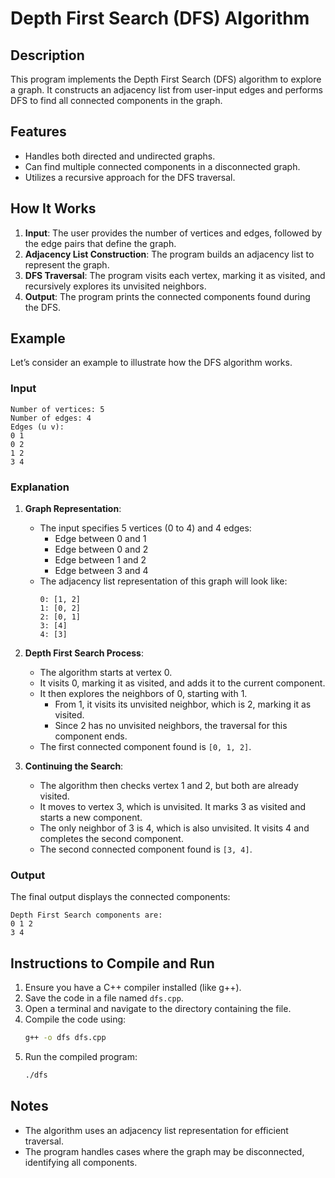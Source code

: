 # Depth First Search (DFS) Algorithm

## Description
This program implements the Depth First Search (DFS) algorithm to explore a graph. It constructs an adjacency list from user-input edges and performs DFS to find all connected components in the graph.

## Features
- Handles both directed and undirected graphs.
- Can find multiple connected components in a disconnected graph.
- Utilizes a recursive approach for the DFS traversal.

## How It Works
1. **Input**: The user provides the number of vertices and edges, followed by the edge pairs that define the graph.
2. **Adjacency List Construction**: The program builds an adjacency list to represent the graph.
3. **DFS Traversal**: The program visits each vertex, marking it as visited, and recursively explores its unvisited neighbors.
4. **Output**: The program prints the connected components found during the DFS.

## Example
Let’s consider an example to illustrate how the DFS algorithm works.

### Input
```
Number of vertices: 5
Number of edges: 4
Edges (u v):
0 1
0 2
1 2
3 4
```

### Explanation
1. **Graph Representation**:
   - The input specifies 5 vertices (0 to 4) and 4 edges:
     - Edge between 0 and 1
     - Edge between 0 and 2
     - Edge between 1 and 2
     - Edge between 3 and 4
   - The adjacency list representation of this graph will look like:
     ```
     0: [1, 2]
     1: [0, 2]
     2: [0, 1]
     3: [4]
     4: [3]
     ```

2. **Depth First Search Process**:
   - The algorithm starts at vertex 0.
   - It visits 0, marking it as visited, and adds it to the current component.
   - It then explores the neighbors of 0, starting with 1.
     - From 1, it visits its unvisited neighbor, which is 2, marking it as visited.
     - Since 2 has no unvisited neighbors, the traversal for this component ends.
   - The first connected component found is `[0, 1, 2]`.

3. **Continuing the Search**:
   - The algorithm then checks vertex 1 and 2, but both are already visited.
   - It moves to vertex 3, which is unvisited. It marks 3 as visited and starts a new component.
   - The only neighbor of 3 is 4, which is also unvisited. It visits 4 and completes the second component.
   - The second connected component found is `[3, 4]`.

### Output
The final output displays the connected components:
```
Depth First Search components are:
0 1 2 
3 4 
```

## Instructions to Compile and Run
1. Ensure you have a C++ compiler installed (like g++).
2. Save the code in a file named `dfs.cpp`.
3. Open a terminal and navigate to the directory containing the file.
4. Compile the code using:
   ```bash
   g++ -o dfs dfs.cpp
   ```
5. Run the compiled program:
   ```bash
   ./dfs
   ```

## Notes
- The algorithm uses an adjacency list representation for efficient traversal.
- The program handles cases where the graph may be disconnected, identifying all components.
